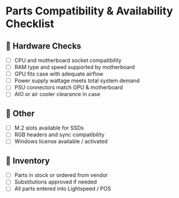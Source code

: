 # Parts Compatibility & Availability Checklist

## 🔧 Hardware Checks
- [ ] CPU and motherboard socket compatibility
- [ ] RAM type and speed supported by motherboard
- [ ] GPU fits case with adequate airflow
- [ ] Power supply wattage meets total system demand
- [ ] PSU connectors match GPU & motherboard
- [ ] AIO or air cooler clearance in case

## 🔌 Other
- [ ] M.2 slots available for SSDs
- [ ] RGB headers and sync compatibility
- [ ] Windows license available / activated

## 🛒 Inventory
- [ ] Parts in stock or ordered from vendor
- [ ] Substitutions approved if needed
- [ ] All parts entered into Lightspeed / POS
